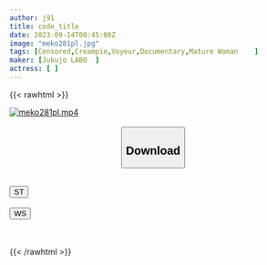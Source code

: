 ```yaml
---
author: j91
title: code_title
date: 2023-09-14T00:45:00Z
image: "meko281pl.jpg"
tags: [Censored,Creampie,Voyeur,Documentary,Mature Woman	]
maker: [Jukujo LABO  ]
actress: [ ]
---
```



{{< rawhtml >}}

<div class="video" data-videoid="zXwyxme1LoCYwJr">
    <a href="javascript:;">
        <img src="https://my.j91.asia/posts/meko281pl/meko281pl.jpg" width="WIDTH" height="HEIGHT" alt="meko281pl.mp4" loading="lazy">
    </a>
</div>

<script type="text/javascript" src="https://j91.asia/asset/on-demand-st.js"></script>

<br>
  <link rel="stylesheet" href="https://j91.asia/asset/bs5.css">
  
  <center>
  <button class="btn btn-primary" type="button" data-bs-toggle="collapse" data-bs-target=".multi-collapse" aria-expanded="false" aria-controls="multiCollapseExample1 multiCollapseExample2"><h2>Download</h2></button></center>
</p>
<div class="row">
  <div class="col">
    <div class="collapse multi-collapse" id="multiCollapseExample1">
      <div class="card card-body">
	      	      <br>
<div class="buttons">  
<a href="https://streamtape.to/v/zXwyxme1LoCYwJr"><button class="btn-hover color-3"><i class="fa fa-download"></i> ST</button></a></div>
    </div>
  </div>
</div>
  <div class="col">
    <div class="collapse multi-collapse" id="multiCollapseExample2">
      <div class="card card-body">
	      <br>
<div class="buttons">
    <a href="https://wolfstream.tv/95d3b8ocl9xr"><button class="btn-hover color-9"><i class="fa fa-download"></i> WS</button></a></div>
<br><br>
      </div>
    </div>
  </div>
</div>

{{< /rawhtml >}}